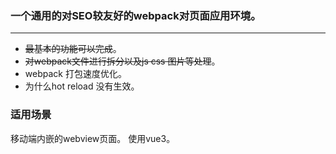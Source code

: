 ### 一个通用的对SEO较友好的webpack对页面应用环境。

---

+ ~~最基本的功能可以完成~~。
+ ~~对webpack文件进行拆分以及js css 图片等处理~~。
+ webpack 打包速度优化。
+ 为什么hot reload 没有生效。

### 适用场景

移动端内嵌的webview页面。
使用vue3。
